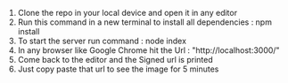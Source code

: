 1. Clone the repo in your local device and open it in any editor
2. Run this command in a new terminal to install all dependencies : npm install
3. To start the server run command : node index
4. In any browser like Google Chrome hit the Url : "http://localhost:3000/"
5. Come back to the editor and the Signed url is printed 
6. Just copy paste that url to see the image for 5 minutes
